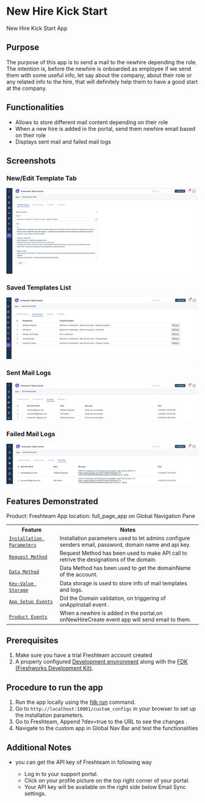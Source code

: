 <h1>New Hire Kick Start</h1>
<p>New Hire Kick Start App</p>
<h2>Purpose</h2>
<p>
    The purpose of this app is to send a mail to the newhire depending the role. The intention is, before the newhire is onboarded as employee if we send them with     some useful info, let say about the company, about their role or any related info to the hire, that will definitely help them to have a good start at the company.
</p>
<h2>Functionalities</h2>
<ul>
    <li>Allows to store different mail content depending on their role</li>
    <li>When a new hire is added in the portal, send them newhire email based on their role</li>
    <li>Displays sent mail and failed mail logs</li>
</ul>
<h2>Screenshots</h2>
<h3>New/Edit Template Tab</h3>
<img src="https://github.com/shaik-ameena/freshteam_new_hire_sync/blob/main/screenshots/image_1a.png">
<h3>Saved Templates List</h3>
<img src="https://github.com/shaik-ameena/freshteam_new_hire_sync/blob/main/screenshots/image_1b.png">
<h3>Sent Mail Logs</h3>
<img src="https://github.com/shaik-ameena/freshteam_new_hire_sync/blob/main/screenshots/Screenshot%202022-03-10%20at%202.06.11%20PM.png">
<h3>Failed Mail Logs</h3>
<img src="https://github.com/shaik-ameena/freshteam_new_hire_sync/blob/main/screenshots/failed_mails_1d.png" >
<h2>Features Demonstrated</h2>
<p>Product: Freshteam App location: full_page_app on Global Navigation Pane</p>
<table>
    <tr>
        <th>Feature</th>
        <th>Notes</th>
    </tr>
    <tr>
        <td><code><a href="https://developers.freshteam.com/docs/installation-parameters/#">Installation Parameters</a></code></td>
        <td>Installation parameters used to let admins configure senders email, password, domain name and api key. </td>
    </tr>
    <tr>
        <td><code><a href="https://developers.freshteam.com/docs/request-method/">Request Method</a></code></td>
        <td>Request Method has been used to make API call to retrive the designations of the domain. </td>
    </tr>
    <tr>
        <td><code><a href="https://developers.freshteam.com/docs/request-method/">Data Method</a></code></td>
        <td>Data Method has been used to get the domainName of the account. </td>
    </tr>
    <tr>
        <td><code><a href="https://developers.freshteam.com/docs/data-storage/">Key-Value Storage</a></code></td>
        <td>Data storage is used to store info of mail templates and logs.</td>
    </tr>
    <tr>
        <td><code><a href="https://developers.freshteam.com/docs/app-setup-events/#onappinstall">App Setup Events</a></code></td>
        <td>Did the Domain validation, on triggering of onAppInstall event .</td>
    </tr>
    <tr>
        <td><code><a href="https://developers.freshteam.com/docs/product-events/">Product Events</a></code></td>
        <td>When a newhire is added in the portal,on onNewHireCreate event app will send email to them.</td>
    </tr>
</table>
<h2>Prerequisites</h2>
<ol>
    <li>Make sure you have a trial Freshteam account created</li>
    <li>A properly configured <a href="https://developers.freshteam.com/docs/quick-start/#">Development environment</a> along with the <a href="https://developers.freshteam.com/docs/freshworks-cli/">FDK (Freshworks Development Kit)</a>.</li>
</ol>
<h2>Procedure to run the app</h2>
<ol>
    <li>Run the app locally using the <a href="https://developers.freshteam.com/docs/freshworks-cli/#run">fdk run</a> command.</li>
    <li>Go to <code>http://localhost:10001/custom_configs</code> in your browser to set up the installation parameters.</li>
    <li>Go to Freshteam, Append ?dev=true to the URL to see the changes .</li>
    <li>Navigate to the custom app in Global Nav Bar and test the functionalities </li>
</ol>
<h2>Additional Notes</h2>
<ul>
    <li>you can get the API key of Freshteam in following way</li>
    <ul>
        <li>Log in to your support portal.</li>
        <li>Click on your profile picture on the top right corner of your portal.</li>
        <li>Your API key will be available on the right side below Email Sync settings.</li>
    </ul>
</ul>
